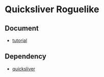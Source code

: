 # Quicksliver Roguelike

## Document
- [tutorial](https://github.com/tomassedovic/quicksilver-roguelike/blob/master/README.md)

## Dependency
- [quicksliver](https://github.com/ryanisaacg/quicksilver)
